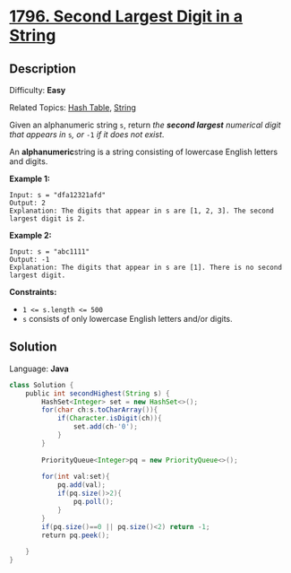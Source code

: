 # [1796\. Second Largest Digit in a String](https://leetcode.com/problems/second-largest-digit-in-a-string/)

## Description

Difficulty: **Easy**  

Related Topics: [Hash Table](https://leetcode.com/tag/hash-table/), [String](https://leetcode.com/tag/string/)


Given an alphanumeric string `s`, return _the **second largest** numerical digit that appears in_ `s`_, or_ `-1` _if it does not exist_.

An **alphanumeric**string is a string consisting of lowercase English letters and digits.

**Example 1:**

```
Input: s = "dfa12321afd"
Output: 2
Explanation: The digits that appear in s are [1, 2, 3]. The second largest digit is 2.
```

**Example 2:**

```
Input: s = "abc1111"
Output: -1
Explanation: The digits that appear in s are [1]. There is no second largest digit. 
```

**Constraints:**

*   `1 <= s.length <= 500`
*   `s` consists of only lowercase English letters and/or digits.


## Solution

Language: **Java**

```java
class Solution {
    public int secondHighest(String s) {
        HashSet<Integer> set = new HashSet<>();
        for(char ch:s.toCharArray()){
            if(Character.isDigit(ch)){
                set.add(ch-'0');
            }   
        }
​
        PriorityQueue<Integer>pq = new PriorityQueue<>();
        
        for(int val:set){
            pq.add(val);
            if(pq.size()>2){
                pq.poll();
            }
        }
        if(pq.size()==0 || pq.size()<2) return -1;
        return pq.peek();
​
    }
}
```